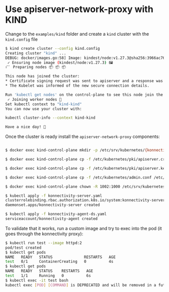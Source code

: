 # Use apiserver-network-proxy with KIND


Change to the `examples/kind` folder and create a `kind` cluster with the `kind.config` file

```sh
$ kind create cluster --config kind.config
Creating cluster "kind" ...
DEBUG: docker/images.go:58] Image: kindest/node:v1.27.3@sha256:3966ac761ae0136263ffdb6cfd4db23ef8a83cba8a463690e98317add2c9ba72 present locally
 ✓ Ensuring node image (kindest/node:v1.27.3) 🖼
⠎⠁ Preparing nodes 📦 📦 📦

This node has joined the cluster:
* Certificate signing request was sent to apiserver and a response was received.
* The Kubelet was informed of the new secure connection details.

Run 'kubectl get nodes' on the control-plane to see this node join the cluster.
 ✓ Joining worker nodes 🚜
Set kubectl context to "kind-kind"
You can now use your cluster with:

kubectl cluster-info --context kind-kind

Have a nice day! 👋
```

Once the cluster is ready install the `apiserver-network-proxy` components:

```sh

$ docker exec kind-control-plane mkdir -p /etc/srv/kubernetes/{konnectivity-server,pki}

$ docker exec kind-control-plane cp -f /etc/kubernetes/pki/apiserver.crt /etc/srv/kubernetes/pki/apiserver.crt

$ docker exec kind-control-plane cp -f /etc/kubernetes/pki/apiserver.key /etc/srv/kubernetes/pki/apiserver.key

$ docker exec kind-control-plane cp -f /etc/kubernetes/admin.conf /etc/srv/kubernetes/admin.conf

$ docker exec kind-control-plane chown -R 1002:1000 /etc/srv/kubernetes

$ kubectl apply -f konnectivity-server.yaml
clusterrolebinding.rbac.authorization.k8s.io/system:konnectivity-server created
daemonset.apps/konnectivity-server created

$ kubectl apply -f konnectivity-agent-ds.yaml
serviceaccount/konnectivity-agent created
```

To validate that it works, run a custom image and try to exec into the pod (it goes through the konnectivity proxy):
```sh
$ kubectl run test --image httpd:2
pod/test created
$ kubectl get pods
NAME   READY   STATUS              RESTARTS   AGE
test   0/1     ContainerCreating   0          4s
$ kubectl get pods
NAME   READY   STATUS    RESTARTS   AGE
test   1/1     Running   0          6s
$ kubectl exec -it test bash
kubectl exec [POD] [COMMAND] is DEPRECATED and will be removed in a future version. Use kubectl exec [POD] -- [COMMAND] instead.
```

